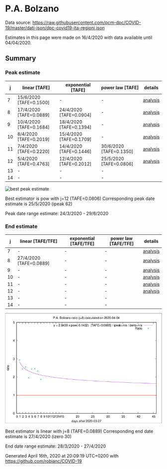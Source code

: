 # P.A. Bolzano


Data source: https://raw.githubusercontent.com/pcm-dpc/COVID-19/master/dati-json/dpc-covid19-ita-regioni.json

Estimates in this page were made on 16/4/2020 with data available until 04/04/2020.


## Summary 

### Peak estimate 
|j|linear [TAFE]|exponential [TAFE]|power law [TAFE]|details|
|---|----|-----------|---------|-------|
|7|15/6/2020 [TAFE=0.1500]|-|-|[analysis](COVID-19_p.a._bolzano_j7_2020-04-04.md)|
|8|17/4/2020 [TAFE=0.0889]|24/4/2020 [TAFE=0.0904]|-|[analysis](COVID-19_p.a._bolzano_j8_2020-04-04.md)|
|9|10/4/2020 [TAFE=0.1684]|18/4/2020 [TAFE=0.1394]|-|[analysis](COVID-19_p.a._bolzano_j9_2020-04-04.md)|
|10|8/4/2020 [TAFE=0.2019]|15/4/2020 [TAFE=0.1709]|-|[analysis](COVID-19_p.a._bolzano_j10_2020-04-04.md)|
|11|7/4/2020 [TAFE=0.2220]|14/4/2020 [TAFE=0.1446]|30/6/2020 [TAFE=0.1350]|[analysis](COVID-19_p.a._bolzano_j11_2020-04-04.md)|
|12|5/4/2020 [TAFE=0.4763]|12/4/2020 [TAFE=0.2012]|25/5/2020 [TAFE=0.0806]|[analysis](COVID-19_p.a._bolzano_j12_2020-04-04.md)|
|13|-|-|-||
|14|-|-|-||

![best peak estimate](COVID-19_p.a._bolzano_j12_2020-04-04.png)

Best estimator is pow with j=12 (TAFE=0.0806)
Corresponding peak date estimate is 25/5/2020 (ipeak 62)


Peak date range estimate: 24/3/2020 - 29/6/2020

### End estimate 
|j|linear [TAFE/TFE]|exponential [TAFE/TFE]|power law [TAFE/TFE]|details|
|---|----|-----------|---------|-------|
|7|-|-|-|[analysis](COVID-19_p.a._bolzano_j7_2020-04-04.md)|
|8|27/4/2020 [TAFE=0.0889]|-|-|[analysis](COVID-19_p.a._bolzano_j8_2020-04-04.md)|
|9|-|-|-|[analysis](COVID-19_p.a._bolzano_j9_2020-04-04.md)|
|10|-|-|-|[analysis](COVID-19_p.a._bolzano_j10_2020-04-04.md)|
|11|-|-|-|[analysis](COVID-19_p.a._bolzano_j11_2020-04-04.md)|
|12|-|-|-|[analysis](COVID-19_p.a._bolzano_j12_2020-04-04.md)|
|13|-|-|-||
|14|-|-|-||

![best zero estimate](COVID-19_p.a._bolzano_j8_2020-04-04.png)

Best estimator is linear with j=8 (TAFE=0.0889)
Corresponding end date estimate is 27/4/2020 (izero 30)


End date range estimate: 28/3/2020 - 27/4/2020

Generated April 16th, 2020 at 20:09:19 UTC+0200 with https://github.com/robianc/COVID-19
